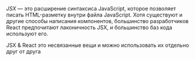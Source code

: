 _JSX_ — это расширение синтаксиса JavaScript, которое позволяет писать HTML-разметку внутри файла JavaScript. Хотя существуют и другие способы написания компонентов, большинство разработчиков React предпочитают лаконичность JSX, и большинство баз кода используют его.

JSX & React это несвязанные вещи и можно использовать их отдельно друг от друга